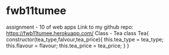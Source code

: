# fwb11tumee
assignment - 10 of web apps
Link to my github repo: <https://fwb11tumee.herokuapp.com/>
Class - Tea class Tea{ constructor(tea_type,falvour,tea_price){
    this.tea_type = tea_type;
    this.flavour = flavour;
    this.tea_price = tea_price;
}
}

